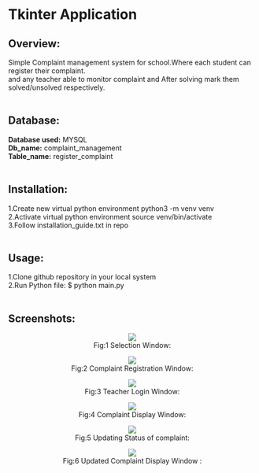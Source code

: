 # Tkinter Application

<h2>Overview:</h2>
Simple Complaint management system for school.Where each student can register their complaint.<br>
and any teacher able to monitor complaint and After solving mark them solved/unsolved respectively.<br><br>

<h2>Database:</h2>

**Database used:** MYSQL<br>
**Db_name:** complaint_management<br>
**Table_name:** register_complaint<br><br>


<h2>Installation:</h2>
1.Create new virtual python environment python3 -m venv venv<br>
2.Activate virtual python environment source venv/bin/activate<br>
3.Follow installation_guide.txt in repo<br><br>

<h2>Usage:</h2>
1.Clone github repository in your local system<br>
2.Run Python file: $ python main.py<br><br>

<h2>Screenshots: </h2>
<p align="center">
 <img src="Images/first_window.png"></img><br>
 Fig:1 Selection Window:<br>
</p>
<p align="center">
 <img src="Images/1.png"></img><br>
 Fig:2 Complaint Registration Window:<br>
</p>
<p align="center">
 <img src="Images/3.png"></img><br>
 Fig:3 Teacher Login Window:<br>
</p>
<p align="center">
 <img src="Images/7.png"></img><br>
 Fig:4 Complaint Display Window:<br>
</p>
<p align="center">
 <img src="Images/5.png"></img><br>
 Fig:5 Updating Status of complaint:<br>
</p>
<p align="center">
 <img src="Images/6.png"></img><br>
 Fig:6 Updated Complaint Display Window :<br>
</p>
